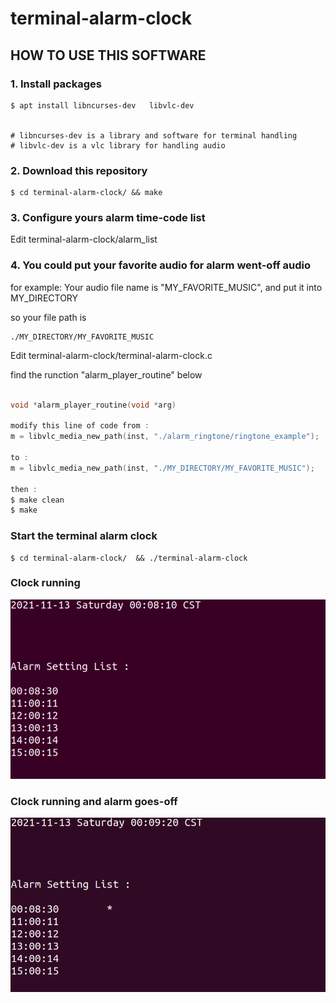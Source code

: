 # terminal-alarm-clock

## HOW TO USE THIS SOFTWARE

### 1. Install packages

```
$ apt install libncurses-dev   libvlc-dev


# libncurses-dev is a library and software for terminal handling 
# libvlc-dev is a vlc library for handling audio

```

### 2. Download this repository

```
$ cd terminal-alarm-clock/ && make
```


### 3. Configure yours alarm time-code list

Edit terminal-alarm-clock/alarm_list 



### 4. You could put your favorite audio for alarm went-off audio

for example:
Your audio file name is "MY_FAVORITE_MUSIC", and put it into MY_DIRECTORY

so your file path is 
```
./MY_DIRECTORY/MY_FAVORITE_MUSIC
```

Edit terminal-alarm-clock/terminal-alarm-clock.c 

find the runction "alarm_player_routine" below

```c

void *alarm_player_routine(void *arg)

modify this line of code from :
m = libvlc_media_new_path(inst, "./alarm_ringtone/ringtone_example");

to :
m = libvlc_media_new_path(inst, "./MY_DIRECTORY/MY_FAVORITE_MUSIC");

then :
$ make clean
$ make

```

### Start the terminal alarm clock
```
$ cd terminal-alarm-clock/  && ./terminal-alarm-clock

```

### Clock running
![alarm_clock_running](./README.files/alarm_clock_pic1.png)


### Clock running and alarm goes-off 
![alarm_clock_running_and_went_off](./README.files/alarm_clock_pic2.png)